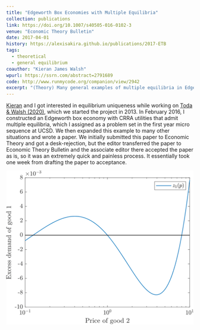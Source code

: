 ```yaml
---
title: "Edgeworth Box Economies with Multiple Equilibria"
collection: publications
link: https://doi.org/10.1007/s40505-016-0102-3
venue: "Economic Theory Bulletin"
date: 2017-04-01
history: https://alexisakira.github.io/publications/2017-ETB
tags:
  - theoretical
  - general equilibrium
coauthor: "Kieran James Walsh"
wpurl: https://ssrn.com/abstract=2791689
code: http://www.runmycode.org/companion/view/2942
excerpt: "(Theory) Many general examples of multiple equilibria in Edgeworth box economies."
---
```


[Kieran](https://sites.google.com/site/kieranjameswalsh/) and I got interested in equilibrium uniqueness while working on [Toda & Walsh (2020)](https://doi.org/10.1093/rfs/hhz121), which we started the project in 2013. In February 2016, I constructed an Edgeworth box economy with CRRA utilities that admit multiple equilibria, which I assigned as a problem set in the first year micro sequence at UCSD. We then expanded this example to many other situations and wrote a paper. We initially submitted this paper to Economic Theory and got a desk-rejection, but the editor transferred the paper to Economic Theory Bulletin and the associate editor there accepted the paper as is, so it was an extremely quick and painless process. It essentially took one week from drafting the paper to acceptance.

![Multiple equilibria](/assets/images/fig_excessDemandCES.png)